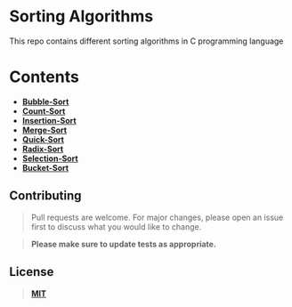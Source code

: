 
# Sorting Algorithms
This repo contains different sorting algorithms in C programming language
# Contents 
* [**Bubble-Sort**](https://github.com/mohanadtalat91/Sorting-Algorithms/tree/master/Bubble-Sort)
* [**Count-Sort**](https://github.com/mohanadtalat91/Sorting-Algorithms/tree/master/Count-Sort)
* [**Insertion-Sort**](https://github.com/mohanadtalat91/Sorting-Algorithms/tree/master/Insertion-Sort)
* [**Merge-Sort**](https://github.com/mohanadtalat91/Sorting-Algorithms/tree/master/Merge-Sort)
* [**Quick-Sort**](https://github.com/mohanadtalat91/Sorting-Algorithms/tree/master/Quick-Sort)
* [**Radix-Sort**](https://github.com/mohanadtalat91/Sorting-Algorithms/tree/master/Radix-Sort)
* [**Selection-Sort**](https://github.com/mohanadtalat91/Sorting-Algorithms/tree/master/Selection-Sort)
* [**Bucket-Sort**](https://github.com/mohanadtalat91/Sorting-Algorithms/tree/master/Bucket-Sort)
<!--

# Time complexity 

|Algorithms| The best case | The average case | The worst case | Space complexiy | 
|:---:        | :---:       |:---: | :---:  | :---:  |
|*Bubble sort*| $\Omega$( $n$ ) |$\Theta$( $n^{2}$ ) | $O$( $n^{2}$ )  | $O$( $1$ ) |
|*Count sort* | $\Omega$( $n$ $+$ $k$ ) | $\Theta$( $n$ $+$ $k$ ) | $O$( $n$ $+$ $k$ ) | $O$( $k$ )|
|*Insertion sort* | $\Omega$( $n$ ) | $\Theta$( $n^{2}$ ) | $O$( $n^{2}$ )  | $O$( $1$ ) |
|*Merge sort* | $\Omega$( $n$ $\log( n )$ ) | $\Theta$( $n$ $\log( n )$ ) | $O$( $n$ $\log( n )$ ) | $O$( $n$ ) |
|*Quick sort*| $\Omega$( $n$ $\log( n )$ ) | $\Theta$( $n$ $\log( n )$ )| $O$( $n^{2}$ ) | $O$( $\log( n )$ )|
|*Radix sort*| $\Omega$( $n$ $k$ )   | $\Theta$( $n$ $k$ )  | $O$( $n$ $k$ )  | $O$( $n$ $+$ $k$ )  |
|*Selection sort*| $\Omega$( $n^{2}$ ) | $\Theta$( $n^{2}$ ) | $O$( $n^{2}$ )  | $O$( $1$ ) |

-->

## Contributing
> Pull requests are welcome. For major changes, please open an issue first to discuss what you would like to change.

> **Please make sure to update tests as appropriate.**

## License
> [**MIT**](https://choosealicense.com/licenses/mit/)
